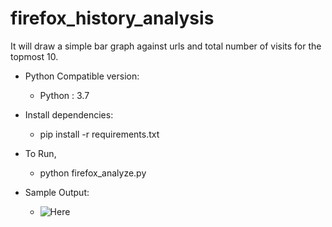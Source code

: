 # firefox_history_analysis

It will draw a simple bar graph against urls and total number of visits for the topmost 10. 


- Python Compatible version:
   - Python : 3.7

- Install dependencies:
   - pip install -r requirements.txt

- To Run, 
   - python firefox_analyze.py
   
 - Sample Output:
   - ![Here](https://www.photobox.co.uk/my/photo/full?photo_id=502156786956)
